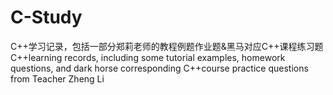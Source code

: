 # C-Study
C++学习记录，包括一部分郑莉老师的教程例题作业题&amp;黑马对应C++课程练习题
C++learning records, including some tutorial examples, homework questions, and dark horse corresponding C++course practice questions from Teacher Zheng Li
